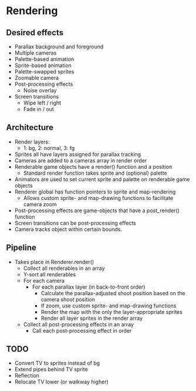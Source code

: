 # Rendering

## Desired effects
- Parallax background and foreground
- Multiple cameras
- Palette-based animation
- Sprite-based animation
- Palette-swapped sprites
- Zoomable camera
- Post-processing effects
	- Noise overlay
- Screen transitions
	- Wipe left / right
	- Fade in /  out

## Architecture
- Render layers:
	- 1: bg, 2: normal, 3: fg
- Sprites all have layers assigned for parallax tracking
- Cameras are added to a cameras array in render order
- Renderable game objects have a render() function and a position
	- Standard render function takes sprite and (optional) palette
- Animators are used to set current sprite and palette on renderable game objects
- Renderer global has function pointers to sprite and map-rendering
	- Allows custom sprite- and map-drawing functions to facilitate camera zoom
- Post-processing effects are game-objects that have a post_render() function
- Screen transitions can be post-processing effects
- Camera tracks object within certain bounds.

## Pipeline
- Takes place in Renderer.render()
	- Collect all renderables in an array
	- Y-sort all renderables
	- For each camera
		- For each parallax layer (in back-to-front order)
			- Calculate the parallax-adjusted shoot position based on the camera shoot position
			- If zoom, use custom sprite- and map-drawing functions
			- Render the map with the only the layer-appropriate sprites
			- Render all layer sprites in the render array
	- Collect all post-processing effects in an array
		- Call each post-processing effect in order

## TODO
- Convert TV to sprites instead of bg
- Extend pipes behind TV sprite
- Reflection
- Relocate TV lower (or walkway higher)